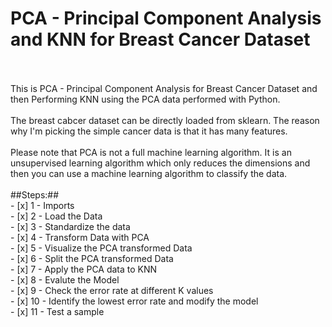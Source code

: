 # PCA - Principal Component Analysis and KNN for Breast Cancer Dataset
<br/>
<br/>
This is PCA - Principal Component Analysis for Breast Cancer Dataset and then Performing KNN using the PCA data performed with Python.
<br/>
<br/>
The breast cabcer dataset can be directly loaded from sklearn. The reason why I'm picking the simple cancer data is that it has many features. 
<br/>
<br/>
Please note that PCA is not a full machine learning algorithm. It is an unsupervised learning algorithm which only reduces the dimensions and then you can use a machine learning algorithm to classify the data. 
<br/>
<br/>
 ##Steps:##
<br/>
 - [x] 1 - Imports <br />
 - [x] 2 - Load the Data <br />
 - [x] 3 - Standardize the data <br />
 - [x] 4 - Transform Data with PCA <br />
 - [x] 5 - Visualize the PCA transformed Data <br />
 - [x] 6 - Split the PCA transformed Data<br />
 - [x] 7 - Apply the PCA data to KNN <br />
 - [x] 8 - Evalute the Model <br />
 - [x] 9 - Check the error rate at different K values <br />
 - [x] 10 - Identify the lowest error rate and modify the model <br />
 - [x] 11 - Test a sample <br />
